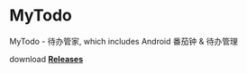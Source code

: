 # MyTodo

MyTodo - 待办管家, which includes Android 番茄钟 & 待办管理

download **[Releases](https://github.com/stdupanda/MyTodo/releases)**

